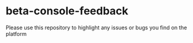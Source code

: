 # beta-console-feedback
Please use this repository to highlight any issues or bugs you find on the platform
